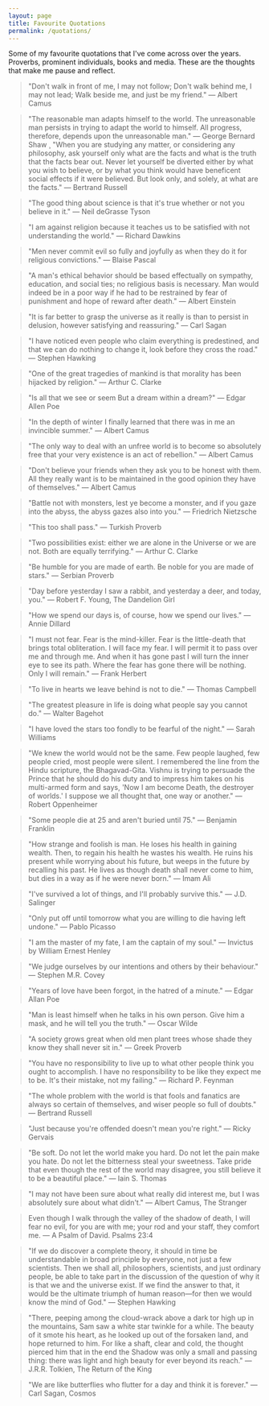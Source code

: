 ```yaml
---
layout: page
title: Favourite Quotations
permalink: /quotations/
---
```


Some of my favourite quotations that I've come across over the years. Proverbs, prominent individuals, books and media. These are the thoughts that make me pause and reflect.

> "Don't walk in front of me, I may not follow; Don't walk behind me, I may not lead; Walk beside me, and just be my friend." ― Albert Camus

> "The reasonable man adapts himself to the world. The unreasonable man persists in trying to adapt the world to himself. All progress, therefore, depends upon the unreasonable man." ― George Bernard Shaw
¸
> "When you are studying any matter, or considering any philosophy, ask yourself only what are the facts and what is the truth that the facts bear out. Never let yourself be diverted either by what you wish to believe, or by what you think would have beneficent social effects if it were believed. But look only, and solely, at what are the facts." ― Bertrand Russell

> "The good thing about science is that it's true whether or not you believe in it." ― Neil deGrasse Tyson

> "I am against religion because it teaches us to be satisfied with not understanding the world." ― Richard Dawkins

> "Men never commit evil so fully and joyfully as when they do it for religious convictions." ― Blaise Pascal

> "A man's ethical behavior should be based effectually on sympathy, education, and social ties; no religious basis is necessary. Man would indeed be in a poor way if he had to be restrained by fear of punishment and hope of reward after death." ― Albert Einstein

> "It is far better to grasp the universe as it really is than to persist in delusion, however satisfying and reassuring." ― Carl Sagan

> "I have noticed even people who claim everything is predestined, and that we can do nothing to change it, look before they cross the road." ― Stephen Hawking

> "One of the great tragedies of mankind is that morality has been hijacked by religion." ― Arthur C. Clarke

> "Is all that we see or seem
> But a dream within a dream?" ― Edgar Allen Poe

> "In the depth of winter I finally learned that there was in me an invincible summer." ― Albert Camus

> "The only way to deal with an unfree world is to become so absolutely free that your very existence is an act of rebellion." ― Albert Camus

> "Don't believe your friends when they ask you to be honest with them. All they really want is to be maintained in the good opinion they have of themselves." ― Albert Camus

> "Battle not with monsters, lest ye become a monster, and if you gaze into the abyss, the abyss gazes also into you." ― Friedrich Nietzsche

> "This too shall pass." ― Turkish Proverb

> "Two possibilities exist: either we are alone in the Universe or we are not. Both are equally terrifying." ― Arthur C. Clarke

> "Be humble for you are made of earth. Be noble for you are made of stars." ― Serbian Proverb

> "Day before yesterday I saw a rabbit, and yesterday a deer, and today, you." ― Robert F. Young, The Dandelion Girl

> "How we spend our days is, of course, how we spend our lives." ― Annie Dillard

> "I must not fear. Fear is the mind-killer. Fear is the little-death that brings total obliteration. I will face my fear. I will permit it to pass over me and through me. And when it has gone past I will turn the inner eye to see its path. Where the fear has gone there will be nothing. Only I will remain." ― Frank Herbert

> "To live in hearts we leave behind is not to die." ― Thomas Campbell

> "The greatest pleasure in life is doing what people say you cannot do." ― Walter Bagehot

> "I have loved the stars too fondly to be fearful of the night." ― Sarah Williams

> "We knew the world would not be the same. Few people laughed, few people cried, most people were silent. I remembered the line from the Hindu scripture, the Bhagavad-Gita. Vishnu is trying to persuade the Prince that he should do his duty and to impress him takes on his multi-armed form and says, 'Now I am become Death, the destroyer of worlds.' I suppose we all thought that, one way or another." ― Robert Oppenheimer

> "Some people die at 25 and aren't buried until 75." ― Benjamin Franklin

> "How strange and foolish is man. He loses his health in gaining wealth. Then, to regain his health he wastes his wealth. He ruins his present while worrying about his future, but weeps in the future by recalling his past. He lives as though death shall never come to him, but dies in a way as if he were never born." ― Imam Ali

> "I've survived a lot of things, and I'll probably survive this." ― J.D. Salinger

> "Only put off until tomorrow what you are willing to die having left undone." ― Pablo Picasso

> "I am the master of my fate,
> I am the captain of my soul." ― Invictus by William Ernest Henley

> "We judge ourselves by our intentions and others by their behaviour." ― Stephen M.R. Covey

> "Years of love have been forgot, in the hatred of a minute." ― Edgar Allan Poe

> "Man is least himself when he talks in his own person. Give him a mask, and he will tell you the truth." ― Oscar Wilde

> "A society grows great when old men plant trees whose shade they know they shall never sit in." ― Greek Proverb

> "You have no responsibility to live up to what other people think you ought to accomplish. I have no responsibility to be like they expect me to be. It's their mistake, not my failing." ― Richard P. Feynman

> "The whole problem with the world is that fools and fanatics are always so certain of themselves, and wiser people so full of doubts." ― Bertrand Russell

> "Just because you're offended doesn't mean you're right." ― Ricky Gervais

> "Be soft. Do not let the world make you hard. Do not let the pain make you hate. Do not let the bitterness steal your sweetness. Take pride that even though the rest of the world may disagree, you still believe it to be a beautiful place." ― Iain S. Thomas

> "I may not have been sure about what really did interest me, but I was absolutely sure about what didn't." ― Albert Camus, The Stranger

> Even though I walk through the valley of the shadow of death,
> I will fear no evil,
> for you are with me;
> your rod and your staff,
> they comfort me. ― A Psalm of David. Psalms 23:4

> "If we do discover a complete theory, it should in time be understandable in broad principle by everyone, not just a few scientists. Then we shall all, philosophers, scientists, and just ordinary people, be able to take part in the discussion of the question of why it is that we and the universe exist. If we find the answer to that, it would be the ultimate triumph of human reason—for then we would know the mind of God." ― Stephen Hawking

> "There, peeping among the cloud-wrack above a dark tor high up in the mountains, Sam saw a white star twinkle for a while. The beauty of it smote his heart, as he looked up out of the forsaken land, and hope returned to him. For like a shaft, clear and cold, the thought pierced him that in the end the Shadow was only a small and passing thing: there was light and high beauty for ever beyond its reach." ― J.R.R. Tolkien, The Return of the King

> "We are like butterflies who flutter for a day and think it is forever." ― Carl Sagan, Cosmos